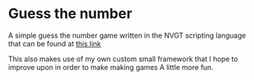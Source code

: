 # Guess the number

A simple guess the number game written in the NVGT scripting language that can be found at [this link](https://nvgt.gg)

This also makes use of my own custom small framework that I hope to improve upon in order to make making games A little more fun. 

